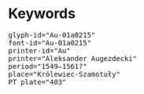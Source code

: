 # Keywords
<pre>
glyph-id="Au-01a0215"
font-id="Au-01a0215"
printer-id="Au"
printer="Aleksander Augezdecki"
period="1549–1561?"
place="Królewiec-Szamotuły"
PT plate="403"
</pre>
